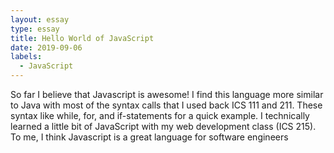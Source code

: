 ```yaml
---
layout: essay
type: essay
title: Hello World of JavaScript
date: 2019-09-06
labels:
  - JavaScript
---
```

So far I believe that Javascript is awesome! I find this language more similar to Java with most of the syntax calls that I used back ICS 111 and 211. These syntax like while, for, and if-statements for a quick example. I technically learned a little bit of JavaScript with my web development class (ICS 215). To me, I think Javascript is a great language for software engineers 
